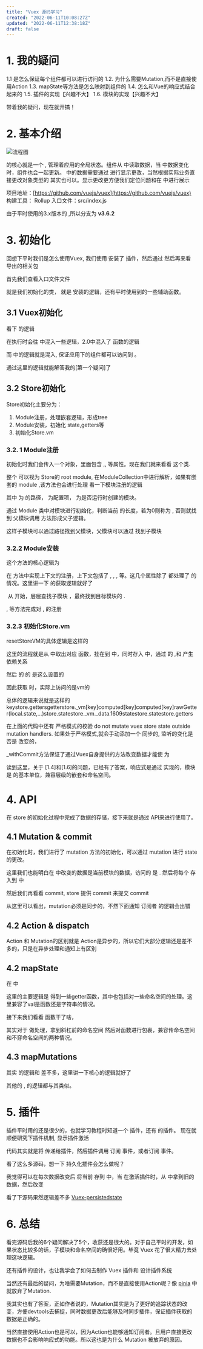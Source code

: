 ```yaml
---
title: "Vuex 源码学习"
created: "2022-06-11T10:08:27Z"
updated: "2022-06-11T12:38:18Z"
draft: false
---
```


# 1. 我的疑问
 1.1 是怎么保证每个组件都可以进行访问的
 1.2. 为什么需要Mutation,而不是直接使用Action
 1.3. mapState等方法是怎么映射到组件的
 1.4. 怎么和Vue的响应式结合起来的
 1.5. 插件的实现【兴趣不大】
 1.6. 模块的实现【兴趣不大】

带着我的疑问，现在就开搞！

#  2.  基本介绍

![流程图](https://vuex.vuejs.org/vuex.png)

 的核心就是一个 , 管理着应用的全局状态。组件从  中读取数据，当   中数据变化时，组件也会一起更新。
 中的数据需要通过  进行显示更改，当然根据实际业务直接更改对象类型的  其实也可以。显示更改更方便我们定位问题和在  中进行展示

项目地址：[https://github.com/vuejs/vuex](https://github.com/vuejs/vuex)
构建工具： Rollup
入口文件：src/index.js

由于平时使用的3.x版本的  ,所以分支为 **v3.6.2**

# 3. 初始化
回想下平时我们是怎么使用Vuex, 我们使用  安装了  插件，然后通过
然后再来看  导出的相关包


首先我们查看入口文件文件

 就是我们初始化的类， 就是  安装的逻辑，还有平时使用到的一些辅助函数。
## 3.1 Vuex初始化
看下 的逻辑


在执行时会往  中混入一些逻辑，2.0中混入了  函数的逻辑


而  中的逻辑就是混入, 保证应用下的组件都可以访问到  。

通过这里的逻辑就能解答我的[第一个疑问]了

## 3.2 Store初始化
Store初始化主要分为：
1. Module注册，处理嵌套逻辑，形成tree
2. Module安装，初始化 state,getters等
3. 初始化Store.vm

### 3.2. 1 Module注册

初始化时我们会传入一个对象，里面包含 ,, 等属性。现在我们就来看看  这个类.



整个  可以视为 Store的 root module, 在ModuleCollection中进行解析，如果有嵌套的 module ,该方法也会进行处理
看一下模块注册的逻辑

其中  为  的路径， 为配置项，  为是否运行时创建的模块。

通过 Module 类中对模块进行初始化，判断当前  的长度，若为0则称为 , 否则就找到 父模块调用  方法形成父子逻辑。

这样子模块可以通过路径找到父模块，父模块可以通过   找到子模块


### 3.2.2 Module安装

这个方法的核心逻辑为


在  方法中实现上下文的注册，上下文包括了 ,  , ,  等。这几个属性除了  都处理了  的情况。这里讲一下  的获取逻辑就好了

 从 开始，层层查找子模块 ，最终找到目标模块的 .
 
 ,  等方法完成对 ,  的注册
 
 ### 3.2.3 初始化Store.vm
 

resetStoreVM的具体逻辑是这样的
 
 
这里的流程就是从  中取出对应  函数，挂在到 中，同时存入  中，通过  的  ,和  产生依赖关系

 
 然后  的  的  是这么设置的
 
因此获取  时，实际上访问的是vm的

总体的逻辑来说就是这样的
keystore.gettersgetterstore._vm[key]computed[key]computed[key]rawGetter(local.state,...)store.statestore._vm._data.1609statestore.statestore.getters

在上面的代码中还有 严格模式的校验
do not mutate vuex store state outside mutation handlers.
如果处于严格模式,就会手动添加一个 同步的, 监听的变化是否是  改变的，

_withCommit方法保证了通过Vuex自身提供的方法改变数据才能使  为 

读到这里，关于 [1.4]和[1.6]的问题，已经有了答案，响应式是通过  实现的，模块是  的基本单位，兼容层级的嵌套和命名空间。

# 4. API
在 store 的初始化过程中完成了数据的存储，接下来就是通过 API来进行使用了。

## 4.1 Mutation & commit
在初始化时，我们进行了 mutation 方法的初始化，可以通过 mutation 进行 state 的更改。

这里我们也能明白在  中改变的数据是当前模块的数据，访问的  是  . 然后将每个  存入到 中

然后我们再看看 commit, store 提供 commit 来提交 commit

从这里可以看出，mutation必须是同步的，不然下面通知 订阅者 的逻辑会出错

## 4.2 Action & dispatch
Action 和 Mutation的区别就是 Action是异步的，所以它们大部分逻辑还是差不多的，只是在异步处理和通知上有区别


## 4.2 mapState
在 中

这里的主要逻辑是 得到一些getter函数，其中也包括对一些命名空间的处理。这里兼容了val是函数还是字符串的情况。

接下来我们看看  函数干了啥，

其实对于 做处理，拿到斜杠前的命名空间 然后对函数进行包裹，兼容传命名空间和不穿命名空间的两种情况。

## 4.3 mapMutations
其实  的逻辑和  差不多，这里讲一下核心的逻辑就好了


其他的 ,  的逻辑都与其类似。 

# 5. 插件
插件平时用的还是很少的，也就学习教程时知道一个  插件，还有 的插件。
现在就顺便研究下插件机制, 显示插件激活

代码其实就是将  传递给插件，然后插件调用  订阅  事件，或者订阅  事件。

看了这么多源码，想一下 持久化插件会怎么做呢？ 

我觉得可以在每次数据改变后 将当前  存到  中，当  在激活插件时，从  中拿到旧的数据，然后改变 

看了下源码果然逻辑差不多 [Vuex-persistedstate](https://github.com/robinvdvleuten/vuex-persistedstate/blob/master/src/index.ts)

# 6. 总结
看完源码后我的6个疑问解决了5个，收获还是很大的。对于自己平时的开发，如果状态比较多的话，子模块和命名空间的确很好用。毕竟 Vuex 花了很大精力去处理这块逻辑。

还有插件的设计，也让我学会了如何去制作 Vuex 插件和 设计插件系统

当然还有最后的疑问，为啥需要Mutation，而不是直接使用Action呢？像 [pinia](https://pinia.vuejs.org/) 中就放弃了Mutation.

我其实也有了答案，正如作者说的，Mutation其实是为了更好的追踪状态的改变，方便devtools去捕捉，同时数据更改后能够及时同步插件，保证插件获取的数据是正确的。

当然直接使用Action也是可以，因为Action也能够通知订阅者。且用户直接更改数据也不会影响响应式的功能。所以这也是为什么 Mutation 被放弃的原因。

